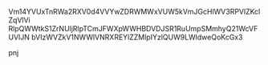 Vm14YVUxTnRWa2RXV0d4VVYwZDRWMWxVUW5kVmJGcHlWV3RPVlZKclZqVlVi
RlpQWWtkS1ZrNUljRlpTCmJFWXpWWHBDVDJSR1RuUmpSMmhyQ21WcVFUVlJN
bVIzWVZkV1NWWlVNRXREYlZZMlpIYzlQUW9LWldweQoKcGx3

pnj